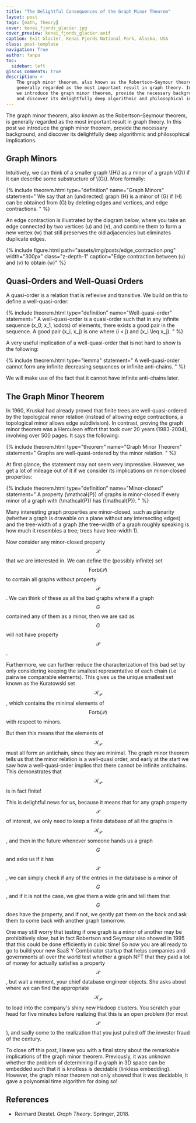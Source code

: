 ```yaml
---
title: "The Delightful Consequences of the Graph Minor Theorem"
layout: post
tags: [math, theory]
cover: kenai_fjords_glacier.jpg
cover_preview: kenai_fjords_glacier.avif
caption: Exit Glacier, Kenai Fjords National Park, Alaska, USA
class: post-template
navigation: True
author: fanpu
toc:
  sidebar: left 
giscus_comments: true
description: >
    The graph minor theorem, also known as the Robertson–Seymour theorem, is
    generally regarded as the most important result in graph theory. In this post
    we introduce the graph minor theorem, provide the necessary background,
    and discover its delightfully deep algorithmic and philosophical implications.
---
```


The graph minor theorem, also known as the Robertson–Seymour theorem, is generally regarded as the most important result in graph theory. 
In this post we introduce the graph minor theorem, provide the necessary background,
and discover its delightfully deep algorithmic and philosophical implications.

## Graph Minors

<div>
Intuitively, we can think of a smaller graph \(H\) as a minor of a graph \(G\)
if it can describe some substructure of \(G\). More formally:
</div>


{% include theorem.html 
  type="definition"
  name="Graph Minors"
  statement="
    We say that an (undirected) graph \(H\) is a minor of \(G\) if \(H\) can be
    obtained from \(G\) by deleting edges and vertices, and edge contractions.
  "
%}

An edge contraction is illustrated by the diagram below, where you take an
edge connected by two vertices \(u\) and \(v\), and combine them to form a
new vertex \(w\) that still preserves the old adjacencies but eliminates
duplicate edges.

{% include figure.html 
  path="assets/img/posts/edge_contraction.png" 
  width="300px"
  class="z-depth-1" 
  caption="Edge contraction between \(u\) and \(v\) to obtain \(w\)"
%}

## Quasi-Orders and Well-Quasi Orders
A quasi-order is a relation that is reflexive and transitive.
We build on this to define a well-quasi-order:

{% include theorem.html 
  type="definition"
  name="Well-quasi-order"
  statement="
    A well-quasi-order is a quasi-order such that in any infinite sequence \(x_0, x_1, \cdots\) of elements, there exists a good pair in the sequence. 
    A good pair \(x_i, x_j\) is one where \(i < j\) and \(x_i \leq x_j\). 
  "
%}

A very useful implication of a well-quasi-order that is not hard to show is the following:

{% include theorem.html 
  type="lemma"
  statement="
    A well-quasi-order cannot form any infinite decreasing sequences or
    infinite anti-chains.
  "
%}

We will make use of the fact that it cannot have infinite anti-chains later.

## The Graph Minor Theorem
In 1960, Kruskal had already proved that finite trees are well-quasi-ordered by the topological minor relation (instead of allowing edge contractions, a topological minor allows edge subdivision). 
In contrast, proving the graph minor theorem was a Herculean effort that took over 20 years (1983-2004), involving over 500 pages. It says the following:

{% include theorem.html 
  type="theorem"
  name="Graph Minor Theorem"
  statement="
    Graphs are well-quasi-ordered by the minor relation.
  "
%}

At first glance, the statement may not seem very impressive. However, we get a lot of mileage out of it if we consider its implications on minor-closed properties:

{% include theorem.html 
  type="definition"
  name="Minor-closed"
  statement="
    A property \(\mathcal{P}\) of graphs is minor-closed if every minor of a graph with \(\mathcal{P}\) has \(\mathcal{P}\).
  "
%}

Many interesting graph properties are minor-closed, such as planarity (whether a graph is drawable on a plane without any intersecting edges) and the tree-width of a graph (the tree-width of a graph roughly speaking is how much it resembles a tree; trees have tree-width 1).

Now consider any minor-closed property $$ \mathcal{P} $$ that we are interested in.
We can define the (possibly infinite) set $$\mathsf{Forb(\mathcal{P})} $$ to contain all graphs without property $$\mathcal{P}$$. We can think of these as all the bad graphs
where if a graph $$G$$ contained any of them as a minor, then we are sad as $$G$$ will not have property $$\mathcal{P}$$. 

Furthermore, we can further reduce the characterization of this bad set by only
considering keeping the smallest representative of each chain (i.e pairwise
comparable elements). This gives us the unique smallest set known as the
Kuratowski set $$\mathcal{K}_\mathcal{P} $$, which contains the minimal
elements of $$\mathsf{Forb(\mathcal{P})} $$ with respect to minors.

But then this means that the elements of $$\mathcal{K}_\mathcal{P} $$ must all form an antichain, since they are minimal. The graph minor theorem tells us that the minor
relation is a well-quasi order, and early at the start we saw how a well-quasi-order implies that there cannot be infinite antichains. This demonstrates that $$\mathcal{K}_\mathcal{P} $$ is in fact finite!

This is delightful news for us, because it means that for any graph property $$\mathcal{P}$$
of interest, we only need to keep a finite database of all the graphs in $$\mathcal{K}_\mathcal{P} $$, and then in the future whenever someone hands us a graph $$G$$ and asks
us if it has $$\mathcal{P}$$, we can simply check if any of the entries in the database is a minor of $$G$$, and if it is not the case, we give them a wide grin and tell them that
$$ G $$ does have the property, and if not, we gently pat them on the back and ask them to come back with another graph tomorrow.

One may still worry that testing if one graph is a minor of another may be prohibitively slow,
but in fact Robertson and Seymour also showed in 1995 that this could be done efficiently in cubic time! So now you are all ready to go to build your new SaaS Y Combinator startup that helps companies and governments all over the world test whether a graph NFT that they paid a lot of money for actually satisfies a property $$ \mathcal{P} $$, but wait a moment, your chief database engineer objects. She asks about where we can find the appropriate $$\mathcal{K}_\mathcal{P} $$ to load into the company's shiny new Hadoop clusters. You scratch your head for five minutes before realizing that this is an open problem (for most $$\mathcal{P} $$), and sadly come to the realization that you just pulled off the investor fraud of the century.

To close off this post, I leave you with a final story about the remarkable implications of the graph minor theorem. Previously, it was unknown whether the problem of determining if a graph in 3D space can be embedded such that it is knotless is decidable (linkless embedding). However, the graph minor theorem not only showed that it was decidable, it gave a polynomial time algorithm for doing so!

## References
- Reinhard Diestel. *Graph Theory*. Springer, 2018.